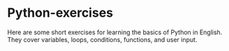 # Python-exercises
Here are some short exercises for learning the basics of Python in English. They cover variables, loops, conditions, functions, and user input.
